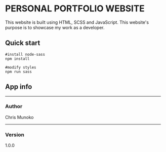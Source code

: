 # PERSONAL PORTFOLIO WEBSITE

This website is built using HTML, SCSS and JavaScript. This website's purpose is to showcase my work as a developer.

## Quick start

```
#install node-sass
npm install

#modify styles
npm run sass
```
## App info
___

### Author

Chris Munoko
___

### Version
1.0.0

